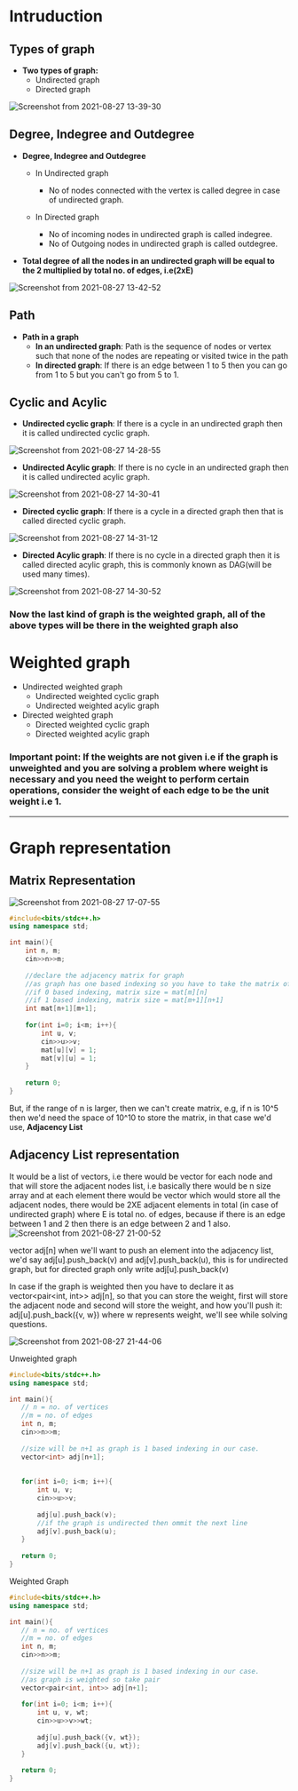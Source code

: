 # Intruduction

## Types of graph
 
 * **Two types of graph:**
     * Undirected graph
     * Directed graph

![Screenshot from 2021-08-27 13-39-30](https://user-images.githubusercontent.com/42698268/131095547-9c02ef4e-83c1-4844-9feb-a136a11db64e.png)

## Degree, Indegree and Outdegree
 * **Degree, Indegree and Outdegree**
      * In Undirected graph
        * No of nodes connected with the vertex is called degree in case of undirected graph.
        
      * In Directed graph
        * No of incoming nodes in undirected graph is called indegree.
        * No of Outgoing nodes in undirected graph is called outdegree.
        
* **Total degree of all the nodes in an undirected graph will be equal to the 2 multiplied by total no. of edges, i.e(2xE)** 

![Screenshot from 2021-08-27 13-42-52](https://user-images.githubusercontent.com/42698268/131096648-08bd4a3e-192b-41f7-99b5-81a52179ba46.png)

## Path
* **Path in a graph**
     * **In an undirected graph**: Path is the sequence of nodes or vertex such that none of the nodes are repeating or visited twice in the path
     * **In directed graph**: If there is an edge between 1 to 5 then you can go from 1 to 5 but you can't go from 5 to 1.

## Cyclic and Acylic

* **Undirected cyclic graph**: If there is a cycle in an undirected graph then it is called undirected cyclic graph.

![Screenshot from 2021-08-27 14-28-55](https://user-images.githubusercontent.com/42698268/131102059-68e234c5-d885-4ac5-af46-110c0f6d7197.png)

* **Undirected Acylic graph**: If there is no cycle in an undirected graph then it is called undirected acylic graph.

![Screenshot from 2021-08-27 14-30-41](https://user-images.githubusercontent.com/42698268/131102077-804a676c-3af2-435c-abe8-998d53421eac.png)

* **Directed cyclic graph**: If there is a cycle in a directed graph then that is called directed cyclic graph. 

![Screenshot from 2021-08-27 14-31-12](https://user-images.githubusercontent.com/42698268/131102157-93c0703c-3d9c-4278-8caf-30179f0a6d84.png)

* **Directed Acylic graph**: If there is no cycle in a directed graph then it is called directed acylic graph, this is commonly known as DAG(will be used many times).

![Screenshot from 2021-08-27 14-30-52](https://user-images.githubusercontent.com/42698268/131102178-f5109cb2-7218-4a89-9537-8196e8a5574b.png)

### Now the last kind of graph is the weighted graph, all of the above types will be there in the weighted graph also

# Weighted graph

  * Undirected weighted graph
      * Undirected weighted cyclic graph
      * Undirected weighted acylic graph
  * Directed weighted graph
      * Directed weighted cyclic graph
      * Directed weighted acylic graph

### Important point: If the weights are not given i.e if the graph is unweighted and you are solving a problem where weight is necessary and you need the weight to perform certain operations, consider the weight of each edge to be the unit weight i.e 1.

--------------------------------------------------------------------------------------------------------------------

# Graph representation

## Matrix Representation

![Screenshot from 2021-08-27 17-07-55](https://user-images.githubusercontent.com/42698268/131122243-0f14ba40-91c6-4784-b346-c5be36656c75.png)

```cpp
#include<bits/stdc++.h>
using namespace std;

int main(){
    int n, m;
    cin>>n>>m;
    
    //declare the adjacency matrix for graph
    //as graph has one based indexing so you have to take the matrix of size 1 greater
    //if 0 based indexing, matrix size = mat[m][n]
    //if 1 based indexing, matrix size = mat[m+1][n+1]
    int mat[n+1][m+1];
    
    for(int i=0; i<m; i++){
        int u, v;
        cin>>u>>v;
        mat[u][v] = 1;
        mat[v][u] = 1;
    }
    
    return 0;
}
```
But, if the range of n is larger, then we can't create matrix, e.g, if n is 10^5 then we'd need the space of 10^10 to store the matrix, in that case we'd use, **Adjacency List**

## Adjacency List representation
It would be a list of vectors, i.e there would be vector for each node and that will store the adjacent nodes list, i.e basically there would be n size array and at each element there would be vector which would store all the adjacent nodes, there would be 2XE adjacent elements in total (in case of undirected graph) where E is total no. of edges, because if there is an edge between 1 and 2 then there is an edge between 2 and 1 also.
![Screenshot from 2021-08-27 21-00-52](https://user-images.githubusercontent.com/42698268/131158659-f6940472-c699-40cb-9a05-abd5dc0c903b.png)



vector<int> adj[n]
when we'll want to push an element into the adjacency list, we'd say adj[u].push_back(v) and adj[v].push_back(u), this is for undirected graph, but for directed graph only write adj[u].push_back(v)



In case if the graph is weighted then you have to declare it as vector<pair<int, int>> adj[n], so that you can store the weight, first will store the adjacent node and second will store the weight, and how you'll push it: adj[u].push_back({v, w}) where w represents weight, we'll see while solving questions.

 ![Screenshot from 2021-08-27 21-44-06](https://user-images.githubusercontent.com/42698268/131158726-9ed69c30-d612-4224-99c0-731fdbcf6a00.png)


Unweighted graph
 
 ```cpp
 #include<bits/stdc++.h>
using namespace std;

int main(){
    // n = no. of vertices
    //m = no. of edges
    int n, m;
    cin>>n>>m;
    
    //size will be n+1 as graph is 1 based indexing in our case.
    vector<int> adj[n+1];
    
    
    for(int i=0; i<m; i++){
        int u, v;
        cin>>u>>v;
        
        adj[u].push_back(v);
        //if the graph is undirected then ommit the next line
        adj[v].push_back(u);
    }
    
    return 0;
}
 ```
 
 Weighted Graph
 
 ```cpp
 #include<bits/stdc++.h>
using namespace std;

int main(){
    // n = no. of vertices
    //m = no. of edges
    int n, m;
    cin>>n>>m;
    
    //size will be n+1 as graph is 1 based indexing in our case.
    //as graph is weighted so take pair
    vector<pair<int, int>> adj[n+1];
    
    for(int i=0; i<m; i++){
        int u, v, wt;
        cin>>u>>v>>wt;
        
        adj[u].push_back({v, wt});
        adj[v].push_back({u, wt});
    }
    
    return 0;
}
 ```





